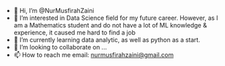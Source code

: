 - 👋 Hi, I’m @NurMusfirahZaini
- 👀 I’m interested in Data Science field for my future career. However, as I am a Mathematics student and do not have a lot of ML knowledge & experience, it caused me hard to find a job
- 🌱 I’m currently learning data analytic, as well as python as a start.
- 💞️ I’m looking to collaborate on ...
- 📫 How to reach me email: nurmusfirahzaini@gmail.com

<!---
NurMusfirahZaini/NurMusfirahZaini is a ✨ special ✨ repository because its `README.md` (this file) appears on your GitHub profile.
You can click the Preview link to take a look at your changes.
--->
